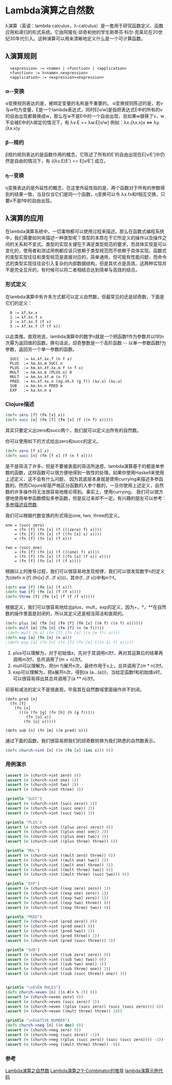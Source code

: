 # Lambda演算之自然数

λ演算（英语：lambda calculus，λ-calculus）是一套用于研究函数定义、函数应用和递归的形式系统。它由阿隆佐·邱奇和他的学生斯蒂芬·科尔·克莱尼在20世纪30年代引入。这种演算可以用来清晰地定义什么是一个可计算函数。

## λ演算规则
~~~
  <expression> := <name> | <function> | <application>
  <function> := λ<name>.<expression>
  <application> := <expression><expression>
~~~

### α--变换
α变换规则表达的是，被绑定变量的名称是不重要的。
α变换规则陈述的是，若v与w均为变量，E是一个lambda表达式，同时E[v/w]是指把表达式E中的所有的v的自由出现都替换成w，那么在w不是E中的一个自由出现，且如果w替换了v，w不会被E中的λ绑定的情况下，有
  λv.E == λw.E[v/w]
  例如：λx.(λx.x)x <=> λy.(λx.x)y

### β--规约
β规约规则表达的是函数作用的概念，它陈述了所有的E‘的自由出现在E[v/E']中仍然是自由的情况下，有 ((λv.E)E') == E[v/E'] 成立。

### η--变换
η变换表达的是外延性的概念，在这里外延性指的是，两个函数对于所有的参数得到的结果一致，当且仅当它们是同一个函数，η变换可以令 λx.fx和f相互交换，只要x不是f中的自由出现。


## λ演算的应用
在lambda演算系统中，一切事物都可以使用过程来描述。那么在函数式编程系统中，我们需要如何来描述一种类型呢？类型的本质在于它所定义的操作以及操作之间的关系和不变式。类型的实现关键在于满足类型规范的要求，而具体实现是可以变化的，使用者和测试用例都应该只依赖于类型规范而不依赖于具体实现。函数式的类型实现往往和类型规范是直接对应的，简单通用，但可能有性能问题，而命令式的类型实现往往会引入复杂的内部数据结构，但是其优点是高效。这两种实现并不是完全互斥的，有时候可以将二者相结合达到简单与高效的结合。

### 形式定义
在lambda演算中有许多方式都可以定义自然数，但最常见的还是邱奇数，下面是它们的定义：

~~~
  0 := λf.λx.x
  1 := λf.λx.f x
  2 := λf.λx.f (f x)
  3 := λf.λx.f (f (f x))
~~~
以此类推。直观地说，lambda演算中的数字n就是一个把函数f作为参数并以f的n次幂为返回值的函数。换句话说，邱奇整数是一个高阶函数 -- 以单一参数函数f为参数，返回另一个单一参数的函数。

~~~
  SUCC  := λn.λf.λx.f (n f x)
  PLUS  := λm.λn.m SUCC n
  PLUS  := λm.λn.λf.λx.m f (n f x)
  MULT  := λm.λn.m (PLUS n) 0
  MULT  := λm.λn.λf.m (n f)
  PRED  := λn.λf.λx.n (λg.λh.h (g f)) (λu.x) (λu.u)
  SUB   := λm.λn.n PRED m
  EXP   := λa.λn.n a
~~~


### Clojure描述

~~~clojure
(defn zero [f] (fn [x] x))
(defn succ [n] (fn [f] (fn [x] (f ((n f) x)))))
~~~
其实只要定义出zero和succ两个，我们就可以定义出所有的自然数。

你可以使用如下的方式给出zero和succ的定义。
~~~clojure
(defn zero [f x] x)
(defn succ [n] (fn [f x] (f (n f x))))
~~~
是不是简洁了许多，但是不要被表面的简洁所迷惑，lambda演算基于的都是单参数的函数，这样函数可以很方便地得到一致性的处理。如果你使用Haskell来使用上述定义，这不会有什么问题，
因为其底层本身就是使用currying来描述多参函数的。然而Clojure却是严格区分函数的入参个数的，一旦你使用上述定义，自然数的许多操作将无法很容易地推论得到。事实上，使用currying，
我们可以很方便地使用单参函数模拟多参函数，但是反过来却不一定。有兴趣的朋友可以参考：[多参描述自然数](https://raw.githubusercontent.com/jameszhan/rhea/master/codes/clojure/calculation/church-number.clj).

我们可以根据代数变换的形式得出one, two, three的定义。
~~~
one = (succ zero)
    = (fn [f] (fn [x] (f (((zero) f) x))))
    = (fn [f] (fn [x] (f ((fn [x] x) x))))
    = (fn [f] (fn [x] (f x)))

two = (succ one)
    = (fn [f] (fn [x] (f (((one) f) x))))
    = (fn [f] (fn [x] (f ((fn [x] (f x)) x))))
    = (fn [f] (fn [x] (f (f x))))
~~~

根据以上的推导过程，我们可以很容易地发现规律，我们可以很发现数字n的定义为(defn n [f] (fn[x] (f...(f x))))，其中(f...(f x))中有n个f。
~~~clojure
(defn one [f] (fn [x] (f x)))
(defn two [f] (fn [x] (f (f x))))
(defn three [f] (fn [x] (f (f (f x)))))
~~~

根据定义，我们可以很容易地给出plus，mult，exp的定义，因为+，*，**在自然数的操作里面是封闭的，所以其定义还是相当简洁和直观的。
~~~clojure
(defn plus [m] (fn [n] (fn [f] (fn [x] ((m f) ((n f) x))))))
(defn mult [m] (fn [n] (fn [f] (n (m f)))))
;(defn mult [m n] (fn [f] (fn [x] ((n (m f)) x))))
(defn exp [a] (fn [n] (n a)))
;(defn exp [a] (fn [n] (fn [f] (fn [x] (((n a) f) x)))))
~~~
1. plus可以理解为，对于初始值x，先对于其调用n次f，再对其运算后的结果再调用m次f，总共调用了(m + n)次f。
2. mult可以理解为，把(m f)展开n次，最终作用于x上，总共调用了(m * n)次f。
3. exp可以理解为，把a展开n次，得到(a (a...(a)))，当给定函数f和初始值x时，可以很容易得出其总共调用了(a ** n)次f。

前驱和减法的定义不是很直观，毕竟其在自然数域里面操作并不封闭。
~~~clolure
(defn pred [n]
  (fn [f]
    (fn [x]
      (((n (fn [g] (fn [h] (h (g f)))))
         (fn [u] x))
        (fn [u] u)))))

(defn sub [n] (fn [m] ((m pred) n)))
~~~

通过下面的函数，我们很容易把我们的邱奇数转换为我们熟悉的自然数表示。
~~~clojure
(defn church->int [n] ((n (fn [x] (inc x))) 0))
~~~

### 用例演示

~~~clojure
(assert (= (church->int zero) 0))
(assert (= (church->int one) 1))
(assert (= (church->int two) 2))
(assert (= (church->int three) 3))

(println "SUCC")
(assert (= (church->int (succ zero)) 1))
(assert (= (church->int (succ one)) 2))
(assert (= (church->int (succ two)) 3))

(println "PLUS")
(assert (= (church->int ((plus zero) zero)) 0))
(assert (= (church->int ((plus one) one)) 2))
(assert (= (church->int ((plus one) two)) 3))
(assert (= (church->int ((plus three) three)) 6))

(println "MUL")
(assert (= (church->int ((mult zero) three)) 0))
(assert (= (church->int ((mult one) two)) 2))
(assert (= (church->int ((mult one) three)) 3))
(assert (= (church->int ((mult three) two)) 6))
(assert (= (church->int ((mult three) (succ two))) 9))

(println "EXP")
(assert (= (church->int ((exp zero) zero)) 1))
(assert (= (church->int ((exp one) zero)) 1))
(assert (= (church->int ((exp two) zero)) 1))
(assert (= (church->int ((exp two) three)) 8))
(assert (= (church->int ((exp three) two)) 9))

(println "PRED")
(assert (= (church->int (pred zero)) 0))
(assert (= (church->int (pred one)) 0))
(assert (= (church->int (pred two)) 1))
(assert (= (church->int (pred three)) 2))
(assert (= (church->int (pred (succ three))) 3))

(println "SUB")
(assert (= (church->int ((sub zero) zero)) 0))
(assert (= (church->int ((sub two) two)) 0))
(assert (= (church->int ((sub two) one)) 1))
(assert (= (church->int ((sub three) one)) 2))
(assert (= (church->int ((sub (succ three)) one)) 3))


(println "\nEVEN RULES")
(defn church->even [n] ((n #(+ % 2)) 0))
(assert (= (church->even zero) 0))
(assert (= (church->even (succ zero)) 2))
(assert (= (church->even ((plus (succ zero)) (succ (succ zero)))) 6))
(assert (= (church->even ((mult three) three)) 18))

(println "\nEGATIVE NUMBER")
(defn church->neg [n] ((n dec) 0))
(assert (= (church->neg zero) 0))
(assert (= (church->neg (succ zero)) -1))
(assert (= (church->neg ((plus (succ zero)) (succ (succ zero)))) -3))
(assert (= (church->neg ((mult three) three)) -9))
~~~



### 参考
[Lambda演算之自然数](https://github.com/jameszhan/blogs/blob/master/pl/lambda-calculation.md)
[Lambda演算之Y-Combinator的推导](https://github.com/jameszhan/blogs/blob/master/pl/y-combinator.md)
[lambda演算示例代码](https://raw.githubusercontent.com/jameszhan/rhea/master/codes/clojure/calculation/lambda.clj)